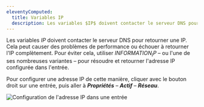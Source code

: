 ```yaml
---
eleventyComputed:
  title: Variables IP
  description: Les variables $IP$ doivent contacter le serveur DNS pour obtenir l'IP requis. Sinon, les variables resteront non résolues et les performances peuvent être altérées
---
```

Les variables $IP$ doivent contacter le serveur DNS pour retourner une IP. Cela peut causer des problèmes de performance ou échouer à retourner l'IP complètement. 
Pour éviter cela, utiliser $INFORMATION_IP$ – ou l'une de ses nombreuses variantes – pour résoudre et retourner l'adresse IP configurée dans l'entrée.

Pour configurer une adresse IP de cette manière, cliquer avec le bouton droit sur une entrée, puis aller à ***Propriétés*** – ***Actif*** – ***Réseau***.

![Configuration de l'adresse IP dans une entrée](https://cdnweb.devolutions.net/docs/RDMW4011_2024_1.png)